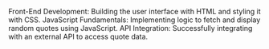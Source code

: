 Front-End Development: Building the user interface with HTML and styling it with CSS.
JavaScript Fundamentals: Implementing logic to fetch and display random quotes using JavaScript.
API Integration: Successfully integrating with an external API to access quote data.
